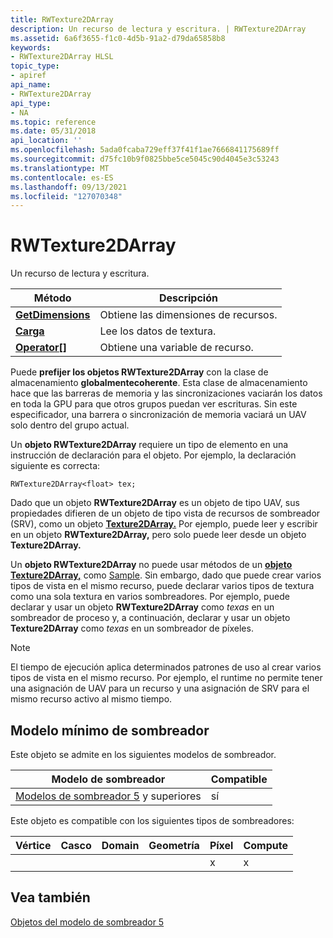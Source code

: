 ```yaml
---
title: RWTexture2DArray
description: Un recurso de lectura y escritura. | RWTexture2DArray
ms.assetid: 6a6f3655-f1c0-4d5b-91a2-d79da65858b8
keywords:
- RWTexture2DArray HLSL
topic_type:
- apiref
api_name:
- RWTexture2DArray
api_type:
- NA
ms.topic: reference
ms.date: 05/31/2018
api_location: ''
ms.openlocfilehash: 5ada0fcaba729eff37f41f1ae7666841175689ff
ms.sourcegitcommit: d75fc10b9f0825bbe5ce5045c90d4045e3c53243
ms.translationtype: MT
ms.contentlocale: es-ES
ms.lasthandoff: 09/13/2021
ms.locfileid: "127070348"
---
```

# <a name="rwtexture2darray"></a>RWTexture2DArray

Un recurso de lectura y escritura.



| Método                                                             | Descripción                   |
|--------------------------------------------------------------------|-------------------------------|
| [**GetDimensions**](sm5-object-rwtexture2darray-getdimensions.md) | Obtiene las dimensiones de recursos. |
| [**Carga**](rwtexture2darray-load.md)                              | Lee los datos de textura.           |
| [**Operator\[\]**](sm5-object-rwtexture2darray-operatorindex.md)  | Obtiene una variable de recurso.     |



 

Puede **prefijer los objetos RWTexture2DArray** con la clase de almacenamiento **globalmentecoherente**. Esta clase de almacenamiento hace que las barreras de memoria y las sincronizaciones vaciarán los datos en toda la GPU para que otros grupos puedan ver escrituras. Sin este especificador, una barrera o sincronización de memoria vaciará un UAV solo dentro del grupo actual.

Un **objeto RWTexture2DArray** requiere un tipo de elemento en una instrucción de declaración para el objeto. Por ejemplo, la declaración siguiente es correcta:


```
RWTexture2DArray<float> tex;
```



Dado que un objeto **RWTexture2DArray** es un objeto de tipo UAV, sus propiedades difieren de un objeto de tipo vista de recursos de sombreador (SRV), como un objeto [**Texture2DArray.**](sm5-object-texture2darray.md) Por ejemplo, puede leer y escribir en un objeto **RWTexture2DArray,** pero solo puede leer desde un objeto **Texture2DArray.**

Un **objeto RWTexture2DArray** no puede usar métodos de un [**objeto Texture2DArray,**](sm5-object-texture2darray.md) como [Sample](dx-graphics-hlsl-to-sample.md). Sin embargo, dado que puede crear varios tipos de vista en el mismo recurso, puede declarar varios tipos de textura como una sola textura en varios sombreadores. Por ejemplo, puede declarar y usar un objeto **RWTexture2DArray** como *texas* en un sombreador de proceso y, a continuación, declarar y usar un objeto **Texture2DArray** como *texas* en un sombreador de píxeles.

> [!Note]  
> El tiempo de ejecución aplica determinados patrones de uso al crear varios tipos de vista en el mismo recurso. Por ejemplo, el runtime no permite tener una asignación de UAV para un recurso y una asignación de SRV para el mismo recurso activo al mismo tiempo.

 

## <a name="minimum-shader-model"></a>Modelo mínimo de sombreador

Este objeto se admite en los siguientes modelos de sombreador.



| Modelo de sombreador                                                                | Compatible |
|-----------------------------------------------------------------------------|-----------|
| [Modelos de sombreador 5](d3d11-graphics-reference-sm5.md) y superiores | sí       |



 

Este objeto es compatible con los siguientes tipos de sombreadores:



| Vértice | Casco | Domain | Geometría | Píxel | Compute |
|--------|------|--------|----------|-------|---------|
|        |      |        |          | x     | x       |



 

## <a name="see-also"></a>Vea también

<dl> <dt>

[Objetos del modelo de sombreador 5](d3d11-graphics-reference-sm5-objects.md)
</dt> </dl>

 

 




